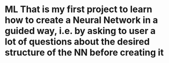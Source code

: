 # ML That is my first project to learn how to create a Neural Network in a guided way, i.e. by asking to user a lot of questions about the desired structure of the NN before creating it
